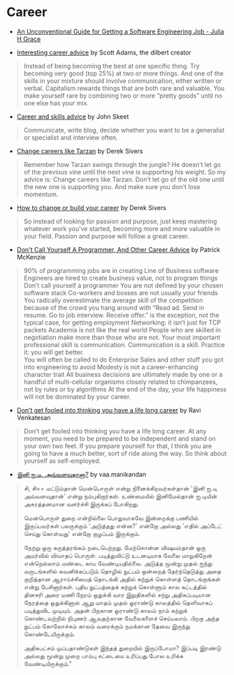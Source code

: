 # Career

* [An Unconventional Guide for Getting a Software Engineering Job - Julia H Grace](http://www.juliahgrace.com/blog/2015/4/9/an-unconventional-guide-for-getting-a-software-engineering-job)

* [Interesting career advice](https://dilbertblog.typepad.com/the_dilbert_blog/2007/07/career-advice.html) by Scott Adams, the dilbert creator

> Instead of being becoming the best at one specific thing. Try becoming very good (top 25%) at two or more things. And one of the skills in your mixture should involve communication, either written or verbal. Capitalism rewards things that are both rare and valuable. You make yourself rare by combining two or more “pretty goods” until no one else has your mix.

* [Career and skills advice](https://codeblog.jonskeet.uk/2013/09/21/career-and-skills-advice/) by John Skeet

> Communicate, write blog, decide whether you want to be a generalist or specialist and interview often.


* [Change careers like Tarzan](https://sivers.org/tarzan) by Derek Sivers

>  Remember how Tarzan swings through the jungle? He doesn’t let go of the previous vine until the next vine is supporting his weight. So my advice is: Change careers like Tarzan. Don’t let go of the old one until the new one is supporting you. And make sure you don’t lose momentum. 

* [How to change or build your career](https://sivers.org/career) by Derek Sivers

>  So instead of looking for passion and purpose, just keep mastering whatever work you’ve started, becoming more and more valuable in your field. Passion and purpose will follow a great career. 

* [Don't Call Yourself A Programmer, And Other Career Advice](https://www.kalzumeus.com/2011/10/28/dont-call-yourself-a-programmer/) by Patrick McKenzie

> 90% of programming jobs are in creating Line of Business software
> Engineers are hired to create business value, not to program things
> Don’t call yourself a programmer
> You are not defined by your chosen software stack
> Co-workers and bosses are not usually your friends
> You radically overestimate the average skill of the competition because of the crowd you hang around with
> “Read ad.  Send in resume.  Go to job interview.  Receive offer.” is the exception, not the typical case, for getting employment
> Networking: it isn’t just for TCP packets
> Academia is not like the real world
> People who are skilled in negotiation make more than those who are not.
> Your most important professional skill is communication. Communication is a skill.  Practice it: you will get better.  
> You will often be called to do Enterprise Sales and other stuff you got into engineering to avoid
> Modesty is not a career-enhancing character trait
> All business decisions are ultimately made by one or a handful of multi-cellular organisms closely related to chimpanzees, not by rules or by algorithms
> At the end of the day, your life happiness will not be dominated by your career.


* [Don’t get fooled into thinking you have a life long career](https://www.linkedin.com/pulse/dont-get-fooled-thinking-you-have-life-long-career-ravi-venkatesan/) by Ravi Venkatesan

> Don’t get fooled into thinking you have a life long career. At any moment, you need to be prepared to be independent and stand on your own two feet. If you prepare yourself for that, I think you are going to have a much better, sort of ride along the way. So think about yourself as self-employed.

* [இனி ஐ.டி. அவ்வளவுதானா?](http://www.nisaptham.com/2018/07/blog-post_11.html) by vaa.manikandan

> சி, சி++ மட்டும்தான் மென்பொருள் என்று நினைக்கிறவர்கள்தான் 'இனி ஐ.டி அவ்வளவுதான்' என்று நம்புகிறார்கள். உண்மையில் இனிமேல்தான் ஐ.டியின் அசுரத்தனமான வளர்ச்சி இருக்கப் போகிறது.
>
> மென்பொருள் துறை என்றில்லை பொதுவாகவே இன்றைக்கு பணியில் இருப்பவர்கள் பலருக்கும் 'அடுத்தது என்ன?' என்றோ அல்லது 'எதில் அப்டேட் செய்து கொள்வது' என்றோ குழப்பம் இருக்கும்.
>
> நேற்று ஒரு கருத்தரங்கம் நடைபெற்றது. மேற்சொன்ன விஷயம்தான் ஒரு அமர்வில் விவாதப் பொருள். படித்துவிட்டு உடனடியாக வேலை மாறுகிறேன் என்றெல்லாம் மண்டை காய வேண்டியதில்லை. அடுத்த மூன்று முதல் ஐந்து வருடங்களில் கவனிக்கப்படும் தொழில் நுட்பம் ஒன்றைத் தேர்ந்தெடுத்து அதை குறித்தான ஆராய்ச்சியைத் தொடங்கி அதில் கற்றுக் கொள்ளத் தொடங்குங்கள் என்று பேசினார்கள். புதிய நுட்பத்தைக் கற்றுக் கொள்ளும் கால கட்டத்தில் தினசரி அரை மணி நேரம் ஒதுக்கி வார இறுதிகளில் சற்று அதிகப்படியான நேரத்தை ஒதுக்கினால் ஆறு மாதம் முதல் ஓராண்டு காலத்தில் தெளிவாகப் படித்துவிட முடியும். அதன் பிறகான ஓராண்டு காலம் நாம் கற்றுக் கொண்டவற்றில் நிபுணர் ஆவதற்கான வேலைகளைச் செய்யலாம். பிறகு அந்த நுட்பம் கோலோச்சும் காலம் வரைக்கும் நமக்கான தேவை இருந்து கொண்டேயிருக்கும்.
>
> அதிகபட்சம் முப்பதாண்டுகள் இந்தத் துறையில் இருப்போமா? இப்படி இரண்டு அல்லது மூன்று முறை பாம்பு சட்டையை உரிப்பது போல உரிக்க வேண்டியிருக்கும்."